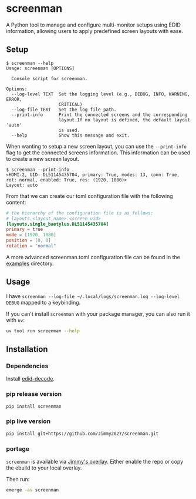 # screenman

A Python tool to manage and configure multi-monitor setups using EDID information, allowing users to apply predefined screen layouts with ease.

## Setup

```terminal
$ screenman --help
Usage: screenman [OPTIONS]

  Console script for screenman.

Options:
  --log-level TEXT  Set the logging level (e.g., DEBUG, INFO, WARNING, ERROR,
                    CRITICAL)
  --log-file TEXT   Set the log file path.
  --print-info      Print the connected screens and the corresponding
                    layout.If no layout is defined, the default layout 'auto'
                    is used.
  --help            Show this message and exit.

```

When wanting to setup a new screen layout, you can use the `--print-info` flag to get the connected screens information. This information can be used to create a new screen layout.

```terminal
$ screenman --print-info
<HDMI-2, UID: DL51145435704, primary: True, modes: 13, conn: True, rot: normal, enabled: True, res: (1920, 1080)>
Layout: auto
```

From that we can create our toml configuration file with the following content:

```toml
# the hierarchy of the configuration file is as follows:
# layouts.<layout_name>.<screen_uid>
[layouts.single_baetylus.DL51145435704]
primary = true
mode = [1920, 1080]
position = [0, 0]
rotation = "normal"
```

A more advanced screenman.toml configuration file can be found in the [examples](examples) directory.

## Usage
I have `screenman --log-file ~/.local/logs/screenman.log --log-level DEBUG` mapped to a keybinding.

If you can't install `screenman` with your package manager, you can also run it with `uv`:
    
```bash
uv tool run screenman --help
```

## Installation

### Dependencies
Install [edid-decode](https://git.linuxtv.org/edid-decode.git/).

### pip release version

```bash
pip install screenman
```

### pip live version

```bash
pip install git+https://github.com/Jimmy2027/screenman.git
```

### portage

`screenman` is available via [Jimmy's overlay](https://github.com/Jimmy2027/overlay/blob/main/dev-python/screenman/screenman-9999.ebuild).
Either enable the repo or copy the ebuild to your local overlay.

Then run:

```bash
emerge -av screenman
```